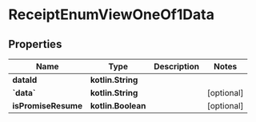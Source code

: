 
# ReceiptEnumViewOneOf1Data

## Properties
| Name | Type | Description | Notes |
| ------------ | ------------- | ------------- | ------------- |
| **dataId** | **kotlin.String** |  |  |
| **&#x60;data&#x60;** | **kotlin.String** |  |  [optional] |
| **isPromiseResume** | **kotlin.Boolean** |  |  [optional] |



